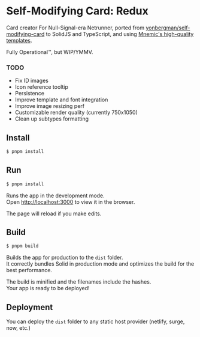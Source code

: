 # Self-Modifying Card: Redux

Card creator For Null-Signal-era Netrunner, ported from [yonbergman/self-modifying-card](https://github.com/yonbergman/self-modifying-card) to SolidJS and TypeScript, and using [Mnemic's high-quality templates](https://www.reddit.com/r/Netrunner/comments/yuapf2/mnemics_custom_netrunner_cards_1024_custom_cards/).

Fully Operational&trade;, but WIP/YMMV.

### TODO

- Fix ID images
- Icon reference tooltip
- Persistence
- Improve template and font integration
- Improve image resizing perf
- Customizable render quality (currently 750x1050)
- Clean up subtypes formatting

## Install

```bash
$ pnpm install
```

## Run

```bash
$ pnpm install
```

Runs the app in the development mode.<br>
Open [http://localhost:3000](http://localhost:3000) to view it in the browser.

The page will reload if you make edits.<br>

## Build

```bash
$ pnpm build
```

Builds the app for production to the `dist` folder.<br>
It correctly bundles Solid in production mode and optimizes the build for the best performance.

The build is minified and the filenames include the hashes.<br>
Your app is ready to be deployed!

## Deployment

You can deploy the `dist` folder to any static host provider (netlify, surge, now, etc.)